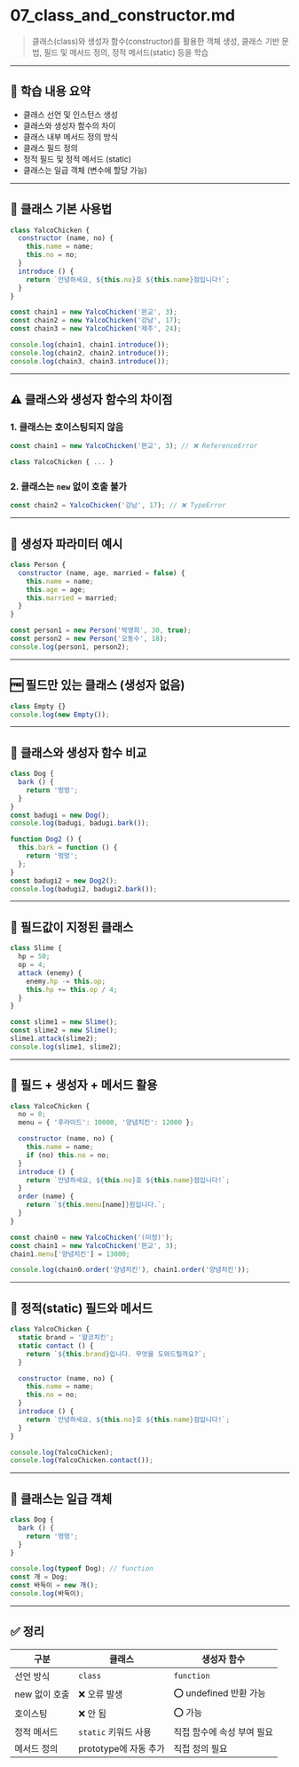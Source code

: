 # 07\_class\_and\_constructor.md

> 클래스(class)와 생성자 함수(constructor)를 활용한 객체 생성, 클래스 기반 문법, 필드 및 메서드 정의, 정적 메서드(static) 등을 학습

---

## 📌 학습 내용 요약

* 클래스 선언 및 인스턴스 생성
* 클래스와 생성자 함수의 차이
* 클래스 내부 메서드 정의 방식
* 클래스 필드 정의
* 정적 필드 및 정적 메서드 (static)
* 클래스는 일급 객체 (변수에 할당 가능)

---

## 🧠 클래스 기본 사용법

```js
class YalcoChicken {
  constructor (name, no) {
    this.name = name;
    this.no = no;
  }
  introduce () {
    return `안녕하세요, ${this.no}호 ${this.name}점입니다!`;
  }
}

const chain1 = new YalcoChicken('판교', 3);
const chain2 = new YalcoChicken('강남', 17);
const chain3 = new YalcoChicken('제주', 24);

console.log(chain1, chain1.introduce());
console.log(chain2, chain2.introduce());
console.log(chain3, chain3.introduce());
```

---

## ⚠️ 클래스와 생성자 함수의 차이점

### 1. 클래스는 호이스팅되지 않음

```js
const chain1 = new YalcoChicken('판교', 3); // ❌ ReferenceError

class YalcoChicken { ... }
```

### 2. 클래스는 `new` 없이 호출 불가

```js
const chain2 = YalcoChicken('강남', 17); // ❌ TypeError
```

---

## 👤 생성자 파라미터 예시

```js
class Person {
  constructor (name, age, married = false) {
    this.name = name;
    this.age = age;
    this.married = married;
  }
}

const person1 = new Person('박영희', 30, true);
const person2 = new Person('오동수', 18);
console.log(person1, person2);
```

---

## 🆓 필드만 있는 클래스 (생성자 없음)

```js
class Empty {}
console.log(new Empty());
```

---

## 🐶 클래스와 생성자 함수 비교

```js
class Dog {
  bark () {
    return '멍멍';
  }
}
const badugi = new Dog();
console.log(badugi, badugi.bark());

function Dog2 () {
  this.bark = function () {
    return '멍멍';
  };
}
const badugi2 = new Dog2();
console.log(badugi2, badugi2.bark());
```

---

## 💪 필드값이 지정된 클래스

```js
class Slime {
  hp = 50;
  op = 4;
  attack (enemy) {
    enemy.hp -= this.op;
    this.hp += this.op / 4;
  }
}

const slime1 = new Slime();
const slime2 = new Slime();
slime1.attack(slime2);
console.log(slime1, slime2);
```

---

## 🐔 필드 + 생성자 + 메서드 활용

```js
class YalcoChicken {
  no = 0;
  menu = { '후라이드': 10000, '양념치킨': 12000 };

  constructor (name, no) {
    this.name = name;
    if (no) this.no = no;
  }
  introduce () {
    return `안녕하세요, ${this.no}호 ${this.name}점입니다!`;
  }
  order (name) {
    return `${this.menu[name]}원입니다.`;
  }
}

const chain0 = new YalcoChicken('(미정)');
const chain1 = new YalcoChicken('판교', 3);
chain1.menu['양념치킨'] = 13000;

console.log(chain0.order('양념치킨'), chain1.order('양념치킨'));
```

---

## 🏢 정적(static) 필드와 메서드

```js
class YalcoChicken {
  static brand = '얄코치킨';
  static contact () {
    return `${this.brand}입니다. 무엇을 도와드릴까요?`;
  }

  constructor (name, no) {
    this.name = name;
    this.no = no;
  }
  introduce () {
    return `안녕하세요, ${this.no}호 ${this.name}점입니다!`;
  }
}

console.log(YalcoChicken);
console.log(YalcoChicken.contact());
```

---

## 🧠 클래스는 일급 객체

```js
class Dog {
  bark () {
    return '멍멍';
  }
}

console.log(typeof Dog); // function
const 개 = Dog;
const 바둑이 = new 개();
console.log(바둑이);
```

---

## ✅ 정리

| 구분        | 클래스              | 생성자 함수            |
| --------- | ---------------- | ----------------- |
| 선언 방식     | `class`          | `function`        |
| new 없이 호출 | ❌ 오류 발생          | ⭕ undefined 반환 가능 |
| 호이스팅      | ❌ 안 됨            | ⭕ 가능              |
| 정적 메서드    | `static` 키워드 사용  | 직접 함수에 속성 부여 필요   |
| 메서드 정의    | prototype에 자동 추가 | 직접 정의 필요          |
